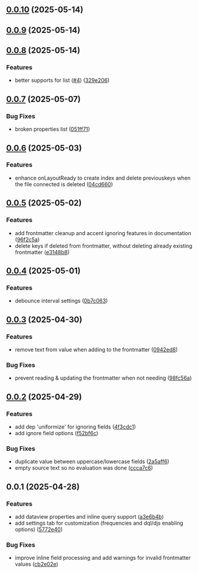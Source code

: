 ## [0.0.10](https://github.com/Mara-Li/obsidian-dataview-properties/compare/0.0.9...0.0.10) (2025-05-14)

## [0.0.9](https://github.com/Mara-Li/obsidian-dataview-properties/compare/0.0.8...0.0.9) (2025-05-14)

## [0.0.8](https://github.com/Mara-Li/obsidian-dataview-properties/compare/0.0.7...0.0.8) (2025-05-14)
### Features

* better supports for list ([#4](https://github.com/Mara-Li/obsidian-dataview-properties/issues/4)) ([329e206](https://github.com/Mara-Li/obsidian-dataview-properties/commit/329e20600a31993fde6295997f892c92c3cf918b))

## [0.0.7](https://github.com/Mara-Li/obsidian-dataview-properties/compare/0.0.6...0.0.7) (2025-05-07)
### Bug Fixes

* broken properties list ([051ff71](https://github.com/Mara-Li/obsidian-dataview-properties/commit/051ff715ea2af9adb80a6d3e1faa6c3be50d486e))

## [0.0.6](https://github.com/Mara-Li/obsidian-dataview-properties/compare/0.0.5...0.0.6) (2025-05-03)
### Features

* enhance onLayoutReady to create index and delete previouskeys when the file connected is deleted ([04cd660](https://github.com/Mara-Li/obsidian-dataview-properties/commit/04cd6609aaf740751f62150758c045def554d3e2))

## [0.0.5](https://github.com/Mara-Li/obsidian-dataview-properties/compare/0.0.4...0.0.5) (2025-05-02)
### Features

* add frontmatter cleanup and accent ignoring features in documentation ([96f2c5a](https://github.com/Mara-Li/obsidian-dataview-properties/commit/96f2c5a70412b421048232efda78e7964c290a89))
* delete keys if deleted from frontmatter, without deleting already existing frontmatter ([e3148b8](https://github.com/Mara-Li/obsidian-dataview-properties/commit/e3148b8bc3410d165d4e9db38928af192a79bfa5))

## [0.0.4](https://github.com/Mara-Li/obsidian-dataview-properties/compare/0.0.3...0.0.4) (2025-05-01)
### Features

* debounce interval settings ([0b7c063](https://github.com/Mara-Li/obsidian-dataview-properties/commit/0b7c0634ed91c404d934ebf699259923139f01af))

## [0.0.3](https://github.com/Mara-Li/obsidian-dataview-properties/compare/0.0.2...0.0.3) (2025-04-30)
### Features

* remove text from value when adding to the frontmatter ([0942ed8](https://github.com/Mara-Li/obsidian-dataview-properties/commit/0942ed8126e587efb2bc6a5dbf592b68182793f0))

### Bug Fixes

* prevent reading & updating the frontmatter when not needing ([98fc56a](https://github.com/Mara-Li/obsidian-dataview-properties/commit/98fc56a74c53c7c955f58c109639e44186c868d7))

## [0.0.2](https://github.com/Mara-Li/obsidian-dataview-properties/compare/0.0.1...0.0.2) (2025-04-29)
### Features

* add dep 'uniformize' for ignoring fields ([4f3cdc1](https://github.com/Mara-Li/obsidian-dataview-properties/commit/4f3cdc1c1e1a1d71dde0612bb5f0daa7d184bb82))
* add ignore field options ([f52bf6c](https://github.com/Mara-Li/obsidian-dataview-properties/commit/f52bf6c75e37ee79f9d320f1c8d7c97e36d05bbd))

### Bug Fixes

* duplicate value between uppercase/lowercase fields ([2a5aff6](https://github.com/Mara-Li/obsidian-dataview-properties/commit/2a5aff61d0dda9447beb364c4e4dec7909baa162))
* empty source text so no evaluation was done ([ccca7c6](https://github.com/Mara-Li/obsidian-dataview-properties/commit/ccca7c6b816a1d402e3fb92bff054c4cd58e8e70))

## 0.0.1 (2025-04-28)
### Features

* add dataview properties and inline query support ([a3e6b4b](https://github.com/Mara-Li/obsidian-dataview-properties/commit/a3e6b4bd9c1d3459526211d5e1984d9919836729))
* add settings tab for customization (frequencies and dql/djs enabling options) ([5772e40](https://github.com/Mara-Li/obsidian-dataview-properties/commit/5772e407edaef4ae8555737b77caf6ee24fbf87a))

### Bug Fixes

* improve inline field processing and add warnings for invalid frontmatter values ([cb2e02e](https://github.com/Mara-Li/obsidian-dataview-properties/commit/cb2e02eb75528ccb7e52f797972487823e339619))